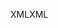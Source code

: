 <span data-ttu-id="0f3de-101">XML</span><span class="sxs-lookup"><span data-stu-id="0f3de-101">XML</span></span>